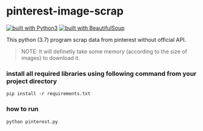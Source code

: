 # pinterest-image-scrap
[![built with Python3](https://img.shields.io/badge/built%20with-Python3.7-red.svg)](https://www.python.org/)
[![built with BeautifulSoup](https://img.shields.io/badge/built%20with-BeautifulSoup-blue.svg)](https://www.crummy.com/software/BeautifulSoup/bs4/doc/)

This python (3.7) program scrap data from pinterest without official API.

>NOTE: It will definetly take some memory (according to the size of images) to download it.

### install all required libraries using following command from your project directory     
``` pip install -r requirements.txt ```

### how to run
```python pinterest.py```
